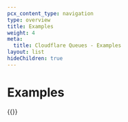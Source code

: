 ```yaml
---
pcx_content_type: navigation
type: overview
title: Examples
weight: 4
meta:
  title: Cloudflare Queues - Examples
layout: list
hideChildren: true
---
```


# Examples

{{<list-examples>}}
